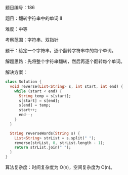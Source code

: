 题目编号：186

题目：翻转字符串中的单词 II

难度：中等

考察范围：字符串、双指针

题干：给定一个字符串，逐个翻转字符串中的每个单词。

解题思路：先将整个字符串翻转，然后再逐个翻转每个单词。

解决方案：

```dart
class Solution {
  void reverse(List<String> s, int start, int end) {
    while (start < end) {
      String temp = s[start];
      s[start] = s[end];
      s[end] = temp;
      start++;
      end--;
    }
  }

  String reverseWords(String s) {
    List<String> strList = s.split(" ");
    reverse(strList, 0, strList.length - 1);
    return strList.join(" ");
  }
}
```

算法复杂度：时间复杂度为 O(n)，空间复杂度为 O(n)。